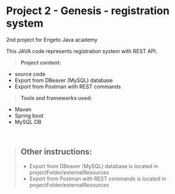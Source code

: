 # Project 2 - Genesis - registration system

2nd project for Engeto Java academy

This JAVA code represents registration system with REST API.




>**Project content:**
  - source code
  - Export from DBeaver (MySQL) database
  - Export from Postman with REST commands

>**Tools and frameworks used:**
  - Maven
  - Spring boot
  - MySQL DB



$~$

>## Other instructions:
>- Export from DBeaver (MySQL) database is located in projectFolder/externalResources
>- Export from Postman with REST commands is located in projectFolder/externalResources


